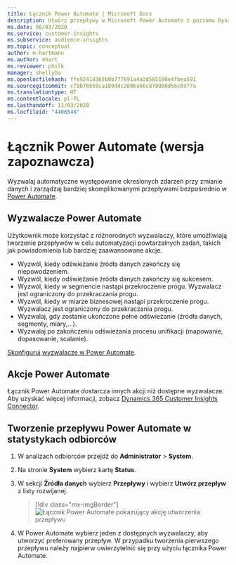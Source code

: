 ```yaml
---
title: Łącznik Power Automate | Microsoft Docs
description: Utwórz przepływy w Microsoft Power Automate z poziomu Dynamics 365 Customer Insights.
ms.date: 08/03/2020
ms.service: customer-insights
ms.subservice: audience-insights
ms.topic: conceptual
author: m-hartmann
ms.author: mhart
ms.reviewer: philk
manager: shellyha
ms.openlocfilehash: ffe92414365b0b777691a4a2d585100e4fbea591
ms.sourcegitcommit: cf9b78559ca189d4c2086a66c879098d56c0377a
ms.translationtype: HT
ms.contentlocale: pl-PL
ms.lasthandoff: 11/03/2020
ms.locfileid: "4406548"
---
```

# <a name="power-automate-connector-preview"></a>Łącznik Power Automate (wersja zapoznawcza)

Wyzwalaj automatyczne występowanie określonych zdarzeń przy zmianie danych i zarządzaj bardziej skomplikowanymi przepływami bezpośrednio w [Power Automate](https://flow.microsoft.com/).

## <a name="power-automate-triggers"></a>Wyzwalacze Power Automate

Użytkownik może korzystać z różnorodnych wyzwalaczy, które umożliwiają tworzenie przepływów w celu automatyzacji powtarzalnych zadań, takich jak powiadomienia lub bardziej zaawansowane akcje. 

- Wyzwól, kiedy odświeżanie źródła danych zakończy się niepowodzeniem. 
- Wyzwól, kiedy odświeżanie źródła danych zakończy się sukcesem.
- Wyzwól, kiedy w segmencie nastąpi przekroczenie progu. Wyzwalacz jest ograniczony do przekraczania progu.
- Wyzwól, kiedy w miarze biznesowej nastąpi przekroczenie progu. Wyzwalacz jest ograniczony do przekraczania progu.
- Wyzwalaj, gdy zostanie ukończone pełne odświeżanie (źródła danych, segmenty, miary,...).
- Wyzwalaj po zakończeniu odświeżania procesu unifikacji (mapowanie, dopasowanie, scalanie).

[Skonfiguruj wyzwalacze w Power Automate](https://flow.microsoft.com/connectors/shared_customerinsights/dynamics-365-customer-insights-connector/).

## <a name="power-automate-actions"></a>Akcje Power Automate
Łącznik Power Automate dostarcza innych akcji niż dostępne wyzwalacze. Aby uzyskać więcej informacji, zobacz [Dynamics 365 Customer Insights Connector](https://docs.microsoft.com/connectors/customerinsights/).

## <a name="create-a-power-automate-flow-in-audience-insights"></a>Tworzenie przepływu Power Automate w statystykach odbiorców

1. W analizach odbiorców przejdź do **Administrator** > **System**.

1. Na stronie **System** wybierz kartę **Status**.

1. W sekcji **Źródła danych** wybierz **Przepływy** i wybierz **Utwórz przepływ** z listy rozwijanej.
   > [!div class="mx-imgBorder"]
   > ![Łącznik Power Automate pokazujący akcję utworzenia przepływu](media/power-automate-connector-create-flow.png "Łącznik Power Automate pokazujący akcję utworzenia przepływu")

1. W Power Automate wybierz jeden z dostępnych wyzwalaczy, aby utworzyć preferowany przepływ. W przypadku tworzenia pierwszego przepływu należy najpierw uwierzytelnić się przy użyciu łącznika Power Automate.
